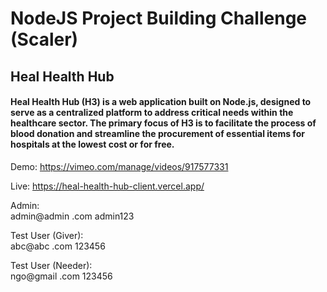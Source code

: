 # NodeJS Project Building Challenge (Scaler)

## Heal Health Hub
#### Heal Health Hub (H3) is a web application built on Node.js, designed to serve as a centralized platform to address critical needs within the healthcare sector. The primary focus of H3 is to facilitate the process of blood donation and streamline the procurement of essential items for hospitals at the lowest cost or for free.

Demo:
https://vimeo.com/manage/videos/917577331

Live:
https://heal-health-hub-client.vercel.app/

Admin:\
admin@admin .com
admin123

Test User (Giver):\
abc@abc .com
123456

Test User (Needer):\
ngo@gmail .com
123456
